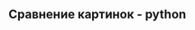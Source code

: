 ## Сравнение картинок - python

[]([[https://choosealicense.com/licenses/mit/](https://github.com/js-easy-school/---python---/blob/main/for_README.png)]())

